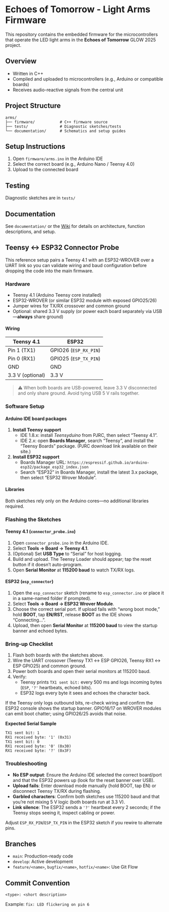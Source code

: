 # Echoes of Tomorrow - Light Arms Firmware

This repository contains the embedded firmware for the microcontrollers that operate the LED light arms in the **Echoes of Tomorrow** GLOW 2025 project.

## Overview
- Written in C++
- Compiled and uploaded to microcontrollers (e.g., Arduino or compatible boards)
- Receives audio-reactive signals from the central unit

## Project Structure
```
arms/
├── firmware/           # C++ firmware source
├── tests/              # Diagnostic sketches/tests
└── documentation/      # Schematics and setup guides
```

## Setup Instructions
1. Open `firmware/arms.ino` in the Arduino IDE
2. Select the correct board (e.g., Arduino Nano / Teensy 4.0)
3. Upload to the connected board

## Testing
Diagnostic sketches are in `tests/`

## Documentation
See `documentation/` or the [Wiki](https://github.com/GLOW-Delta-2025/central-unit/wiki) for details on architecture, function descriptions, and setup.

## Teensy ↔ ESP32 Connector Probe

This reference setup pairs a Teensy 4.1 with an ESP32-WROVER over a UART link so you can validate wiring and baud configuration before dropping the code into the main firmware.

### Hardware

- Teensy 4.1 (Arduino Teensy core installed)
- ESP32-WROVER (or similar ESP32 module with exposed GPIO25/26)
- Jumper wires for TX/RX crossover and common ground
- Optional: shared 3.3 V supply (or power each board separately via USB—**always** share ground)

#### Wiring

| Teensy 4.1 | ESP32 |
| --- | --- |
| Pin 1 (TX1) | GPIO26 (`ESP_RX_PIN`) |
| Pin 0 (RX1) | GPIO25 (`ESP_TX_PIN`) |
| GND | GND |
| 3.3 V (optional) | 3.3 V |

> ⚠️ When both boards are USB-powered, leave 3.3 V disconnected and only share ground. Avoid tying USB 5 V rails together.

### Software Setup

#### Arduino IDE board packages

1. **Install Teensy support**
	- IDE 1.8.x: install *Teensyduino* from PJRC, then select “Teensy 4.1”.
	- IDE 2.x: open **Boards Manager**, search “Teensy”, and install the “Teensy Boards” package. (PJRC download link available on their site.)
2. **Install ESP32 support**
	- Boards Manager URL: `https://espressif.github.io/arduino-esp32/package_esp32_index.json`
	- Search “ESP32” in Boards Manager, install the latest 3.x package, then select “ESP32 Wrover Module”.

#### Libraries

Both sketches rely only on the Arduino cores—no additional libraries required.

### Flashing the Sketches

#### Teensy 4.1 (`connector_probe.ino`)

1. Open `connector_probe.ino` in the Arduino IDE.
2. Select **Tools → Board → Teensy 4.1**.
3. (Optional) Set **USB Type** to “Serial” for host logging.
4. Build and upload. The Teensy Loader should appear; tap the reset button if it doesn’t auto-program.
5. Open **Serial Monitor** at **115200 baud** to watch TX/RX logs.

#### ESP32 (`esp_connector`)

1. Open the `esp_connector` sketch (rename to `esp_connector.ino` or place it in a same-named folder if prompted).
2. Select **Tools → Board → ESP32 Wrover Module**.
3. Choose the correct serial port. If upload fails with “wrong boot mode,” hold **BOOT**, tap **EN/RST**, release **BOOT** as the IDE shows “Connecting…”.
4. Upload, then open **Serial Monitor** at **115200 baud** to view the startup banner and echoed bytes.

### Bring-up Checklist

1. Flash both boards with the sketches above.
2. Wire the UART crossover (Teensy TX1 ↔ ESP GPIO26, Teensy RX1 ↔ ESP GPIO25) and common ground.
3. Power both boards and open their serial monitors at 115200 baud.
4. Verify:
	- Teensy prints `TX1 sent bit:` every 500 ms and logs incoming bytes (`ESP`, `'?'` heartbeats, echoed bits).
	- ESP32 logs every byte it sees and echoes the character back.

If the Teensy only logs outbound bits, re-check wiring and confirm the ESP32 console shows the startup banner. GPIO16/17 on WROVER modules can emit boot chatter; using GPIO26/25 avoids that noise.

**Expected Serial Sample**

```
TX1 sent bit: 1
RX1 received byte: '1' (0x31)
TX1 sent bit: 0
RX1 received byte: '0' (0x30)
RX1 received byte: '?' (0x3F)
```

### Troubleshooting

- **No ESP output**: Ensure the Arduino IDE selected the correct board/port and that the ESP32 powers up (look for the reset banner over USB).
- **Upload fails**: Enter download mode manually (hold BOOT, tap EN) or disconnect Teensy TX/RX during flashing.
- **Garbled characters**: Confirm both sketches use 115200 baud and that you’re not mixing 5 V logic (both boards run at 3.3 V).
- **Link silence**: The ESP32 sends a `'?'` heartbeat every 2 seconds; if the Teensy stops seeing it, inspect cabling or power.

Adjust `ESP_RX_PIN`/`ESP_TX_PIN` in the ESP32 sketch if you rewire to alternate pins.

## Branches
- `main`: Production-ready code
- `develop`: Active development
- `feature/<name>`, `bugfix/<name>`, `hotfix/<name>`: Use Git Flow

## Commit Convention
```text
<type>: <short description>
```
Example: `fix: LED flickering on pin 6`
